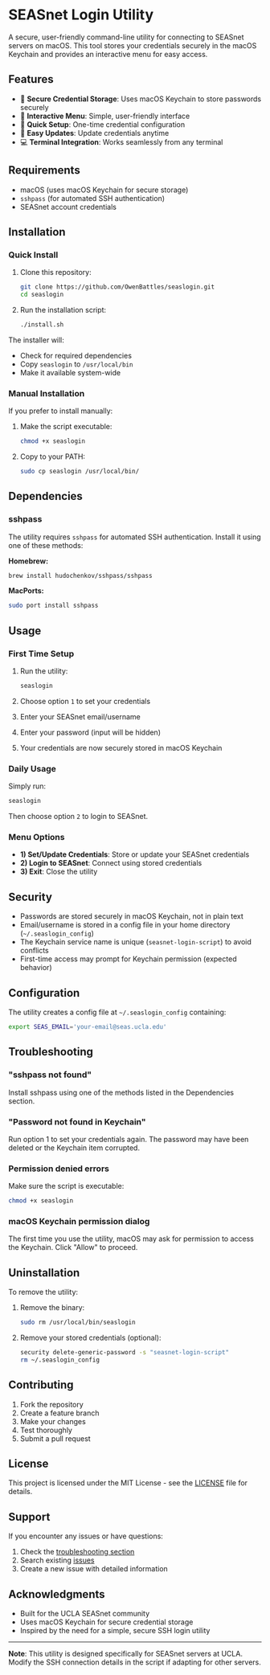 # SEASnet Login Utility

A secure, user-friendly command-line utility for connecting to SEASnet servers on macOS. This tool stores your credentials securely in the macOS Keychain and provides an interactive menu for easy access.

## Features

- 🔐 **Secure Credential Storage**: Uses macOS Keychain to store passwords securely
- 🎯 **Interactive Menu**: Simple, user-friendly interface
- 🚀 **Quick Setup**: One-time credential configuration
- 🔄 **Easy Updates**: Update credentials anytime
- 💻 **Terminal Integration**: Works seamlessly from any terminal

## Requirements

- macOS (uses macOS Keychain for secure storage)
- `sshpass` (for automated SSH authentication)
- SEASnet account credentials

## Installation

### Quick Install

1. Clone this repository:
   ```bash
   git clone https://github.com/OwenBattles/seaslogin.git
   cd seaslogin
   ```

2. Run the installation script:
   ```bash
   ./install.sh
   ```

The installer will:
- Check for required dependencies
- Copy `seaslogin` to `/usr/local/bin`
- Make it available system-wide

### Manual Installation

If you prefer to install manually:

1. Make the script executable:
   ```bash
   chmod +x seaslogin
   ```

2. Copy to your PATH:
   ```bash
   sudo cp seaslogin /usr/local/bin/
   ```

## Dependencies

### sshpass

The utility requires `sshpass` for automated SSH authentication. Install it using one of these methods:

**Homebrew:**
```bash
brew install hudochenkov/sshpass/sshpass
```

**MacPorts:**
```bash
sudo port install sshpass
```

## Usage

### First Time Setup

1. Run the utility:
   ```bash
   seaslogin
   ```

2. Choose option `1` to set your credentials
3. Enter your SEASnet email/username
4. Enter your password (input will be hidden)
5. Your credentials are now securely stored in macOS Keychain

### Daily Usage

Simply run:
```bash
seaslogin
```

Then choose option `2` to login to SEASnet.

### Menu Options

- **1) Set/Update Credentials**: Store or update your SEASnet credentials
- **2) Login to SEASnet**: Connect using stored credentials
- **3) Exit**: Close the utility

## Security

- Passwords are stored securely in macOS Keychain, not in plain text
- Email/username is stored in a config file in your home directory (`~/.seaslogin_config`)
- The Keychain service name is unique (`seasnet-login-script`) to avoid conflicts
- First-time access may prompt for Keychain permission (expected behavior)

## Configuration

The utility creates a config file at `~/.seaslogin_config` containing:
```bash
export SEAS_EMAIL='your-email@seas.ucla.edu'
```

## Troubleshooting

### "sshpass not found"
Install sshpass using one of the methods listed in the Dependencies section.

### "Password not found in Keychain"
Run option 1 to set your credentials again. The password may have been deleted or the Keychain item corrupted.

### Permission denied errors
Make sure the script is executable:
```bash
chmod +x seaslogin
```

### macOS Keychain permission dialog
The first time you use the utility, macOS may ask for permission to access the Keychain. Click "Allow" to proceed.

## Uninstallation

To remove the utility:

1. Remove the binary:
   ```bash
   sudo rm /usr/local/bin/seaslogin
   ```

2. Remove your stored credentials (optional):
   ```bash
   security delete-generic-password -s "seasnet-login-script"
   rm ~/.seaslogin_config
   ```

## Contributing

1. Fork the repository
2. Create a feature branch
3. Make your changes
4. Test thoroughly
5. Submit a pull request

## License

This project is licensed under the MIT License - see the [LICENSE](LICENSE) file for details.

## Support

If you encounter any issues or have questions:

1. Check the [troubleshooting section](#troubleshooting)
2. Search existing [issues](https://github.com/OwenBattles/seaslogin/issues)
3. Create a new issue with detailed information

## Acknowledgments

- Built for the UCLA SEASnet community
- Uses macOS Keychain for secure credential storage
- Inspired by the need for a simple, secure SSH login utility

---

**Note**: This utility is designed specifically for SEASnet servers at UCLA. Modify the SSH connection details in the script if adapting for other servers.
